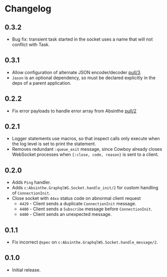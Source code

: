 # Changelog

## 0.3.2

- Bug fix: transient task started in the socket uses a name that will not conflict with
  Task.

## 0.3.1

- Allow configuration of alternate JSON encoder/decoder [pull/3](https://github.com/geometerio/absinthe_graphql_ws/pull/3).
- `Jason` is an optional dependency, so must be declared explicitly in the deps of a parent application.

## 0.2.2

- Fix error payloads to handle error array from Absinthe [pull/2](https://github.com/geometerio/absinthe_graphql_ws/pull/2)

## 0.2.1

- Logger statements use macros, so that inspect calls only execute when the log level is set
  to print the statement.
- Removes redundant `:queue_exit` message, since Cowboy already closes WebSocket processes when
  `{:close, code, reason}` is sent to a client.

## 0.2.0

- Adds `Ping` handler.
- Adds `c:Absinthe.GraphqlWS.Socket.handle_init/2` for custom handling of `ConnectionInit`.
- Close socket with `44xx` status code on abnormal client request
  - `4429` - Client sends a duplicate `ConnectionInit` message.
  - `4400` - Client sends a `Subscribe` message before `ConnectionInit`.
  - `4400` - Client sends an unexpected message.

## 0.1.1

- Fix incorrect `@spec` on `c:Absinthe.GraphqlWS.Socket.handle_message/2`.

## 0.1.0

- Initial release.
